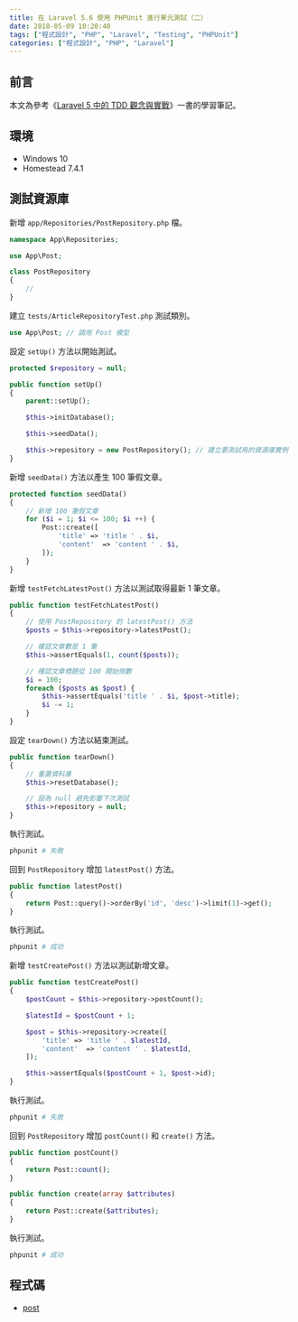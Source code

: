```yaml
---
title: 在 Laravel 5.6 使用 PHPUnit 進行單元測試（二）
date: 2018-05-09 10:20:40
tags: ["程式設計", "PHP", "Laravel", "Testing", "PHPUnit"]
categories: ["程式設計", "PHP", "Laravel"]
---
```


## 前言

本文為參考《[Laravel 5 中的 TDD 觀念與實戰](https://jaceju-books.gitbooks.io/tdd-in-laravel-5)》一書的學習筆記。

## 環境

- Windows 10
- Homestead 7.4.1

## 測試資源庫

新增 `app/Repositories/PostRepository.php` 檔。

```PHP
namespace App\Repositories;

use App\Post;

class PostRepository
{
    //
}
```

建立 `tests/ArticleRepositoryTest.php` 測試類別。

```PHP
use App\Post; // 調用 Post 模型
```

設定 `setUp()` 方法以開始測試。

```PHP
protected $repository = null;

public function setUp()
{
    parent::setUp();

    $this->initDatabase();

    $this->seedData();

    $this->repository = new PostRepository(); // 建立要測試用的資源庫實例
}
```

新增 `seedData()` 方法以產生 100 筆假文章。

```PHP
protected function seedData()
{
    // 新增 100 筆假文章
    for ($i = 1; $i <= 100; $i ++) {
        Post::create([
            'title' => 'title ' . $i,
            'content'  => 'content ' . $i,
        ]);
    }
}
```

新增 `testFetchLatestPost()` 方法以測試取得最新 1 筆文章。

```PHP
public function testFetchLatestPost()
{
    // 使用 PostRepository 的 latestPost() 方法
    $posts = $this->repository->latestPost();

    // 確認文章數是 1 筆
    $this->assertEquals(1, count($posts));

    // 確認文章標題從 100 開始倒數
    $i = 100;
    foreach ($posts as $post) {
        $this->assertEquals('title ' . $i, $post->title);
        $i -= 1;
    }
}
```

設定 `tearDown()` 方法以結束測試。

```PHP
public function tearDown()
{
    // 重置資料庫
    $this->resetDatabase();

    // 設為 null 避免影響下次測試
    $this->repository = null;
}
```

執行測試。

```BASH
phpunit # 失敗
```

回到 `PostRepository` 增加 `latestPost()` 方法。

```PHP
public function latestPost()
{
    return Post::query()->orderBy('id', 'desc')->limit(1)->get();
}
```

執行測試。

```BASH
phpunit # 成功
```

新增 `testCreatePost()` 方法以測試新增文章。

```PHP
public function testCreatePost()
{
    $postCount = $this->repository->postCount();

    $latestId = $postCount + 1;

    $post = $this->repository->create([
        'title' => 'title ' . $latestId,
        'content'  => 'content ' . $latestId,
    ]);

    $this->assertEquals($postCount + 1, $post->id);
}
```

執行測試。

```BASH
phpunit # 失敗
```

回到 `PostRepository` 增加 `postCount()` 和 `create()` 方法。

```PHP
public function postCount()
{
    return Post::count();
}

public function create(array $attributes)
{
    return Post::create($attributes);
}
```

執行測試。

```BASH
phpunit # 成功
```

## 程式碼

- [post](https://github.com/memochou1993/post)
